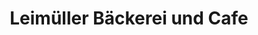 ---
title: "Leimüller Bäckerei und Cafe"
url: /eugendorf/leimueller-baeckerei-und-cafe/
shop: Bäckerei
---